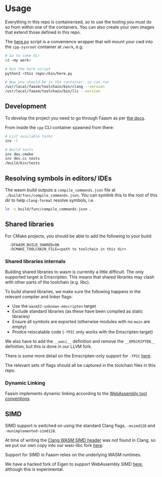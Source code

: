 # Usage

Everything in this repo is containerised, so to use the tooling you must do so
from within one of the containers. You can also create your own images that
extend those defined in this repo.

The [here.py](../bin/here.py) script is a convenience wrapper that will mount
your cwd into the `cpp-sysroot` container at `/work`, e.g.

```bash
# Go to some dir
cd <my work>

# Run the here script
python3 <this repo>/bin/here.py

# Now you should be in the container, so can run
/usr/local/faasm/toolchain/bin/clang --version
/usr/local/faasm/toolchain/bin/llc --version
```

## Development

To develop the project you need to go through Faasm as per [the
docs](https://github.com/faasm/faasm/blob/main/docs/development.md).

From inside the `cpp` CLI container spawned from there:

```bash
# List available tasks
inv -l

# Build tests
inv dev.cmake
inv dev.cc tests
/build/bin/tests
```

## Resolving symbols in editors/ IDEs

The wasm build outputs a `compile_commands.json` file at
`./build/func/compile_commands.json`. You can symlink this to the root of this
dir to help `clang-format` resolve symbols, i.e.

```bash
ln -s build/func/compile_commands.json .
```

## Shared libraries

For CMake projects, you should be able to add the following to your build:

```
  -DFAASM_BUILD_SHARED=ON
  -DCMAKE_TOOLCHAIN_FILE=<path to toolchain in this dir>
```

### Shared libraries internals

Building shared libraries to wasm is currently a little difficult. The only
supported target is Emscripten. This means that shared libraries may clash with
other parts of the toolchain (e.g. libc).

To build shared libraries, we make sure the following happens in the relevant
compiler and linker flags:

- Use the `wasm32-unknown-emscripten` target
- Exclude standard libraries (as these have been compiled as static libraries)
- Ensure all symbols are exported (otherwise modules with no `main` are empty)
- Prodce relocatable code (`-fPIC` only works with the Emscripten target)

We also have to add the `__wasi__` definition and remove the `__EMSCRIPTEN__`
definition, but this is done in our LLVM fork.

There is some more detail on the Emscripten-only support for `-fPIC`
[here](https://bugs.llvm.org/show_bug.cgi?id=42714).

The relevant sets of flags should all be captured in the toolchain files in this
repo.

### Dynamic Linking

Faasm implements dynamic linking according to the [WebAssembly tool
conventions](https://github.com/WebAssembly/tool-conventions/blob/main/DynamicLinking.md).

## SIMD

SIMD support is switched on using the standard Clang flags, `-msimd128` and
`-munimplemented-simd128`.

At time of writing the [Clang WASM SIMD
header](https://github.com/llvm/llvm-project/blob/main/clang/lib/Headers/wasm_simd128.h)
was not found in Clang, so we put our own copy into our wasi-libc fork
[here](https://github.com/faasm/wasi-libc/blob/main/libc-bottom-half/headers/public/wasm_simd128.h).

Support for SIMD in Faasm relies on the underlying WASM runtimes.

We have a hacked fork of Eigen to support WebAssembly SIMD
[here](https://github.com/faasm/eigen-git-mirror), although this is
experimental.

